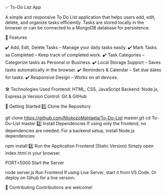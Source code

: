 ✅ To-Do List App

A simple and responsive To Do List application that helps users add, edit, delete, and organize tasks efficiently. Tasks are stored locally in the browser or can be connected to a MongoDB database for persistence.

🚀 Features

✔️ Add, Edit, Delete Tasks – Manage your daily tasks easily.
✔️ Mark Tasks as Completed – Keep track of completed work.
✔️ Task Categories – Categorize tasks as Personal or Business.
✔️ Local Storage Support – Saves tasks automatically in the browser.
✔️ Reminders & Calendar – Set due dates for tasks.
✔️ Responsive Design – Works on all devices.

🛠️ Technologies Used
Frontend: HTML, CSS, JavaScript
Backend: Node.js, Express.js
Version Control: Git & GitHub

🏁 Getting Started
1️⃣ Clone the Repository

git clone https://github.com/NtokozoMahlaela/To-Do-List master.git
cd To-Do-List master
2️⃣ Install Dependencies
If using only the frontend, no dependencies are needed.
For a backend setup, install Node.js dependencies:

npm install
3️⃣ Run the Application
Frontend (Static Version)
Simply open index.html in your browser.

PORT=5000
Start the Server

node server.js
Run Frontend If using Live Server, start it from VS Code.
Or deploy on Gihub for a live version.

🤝 Contributing
Contributions are welcome!
